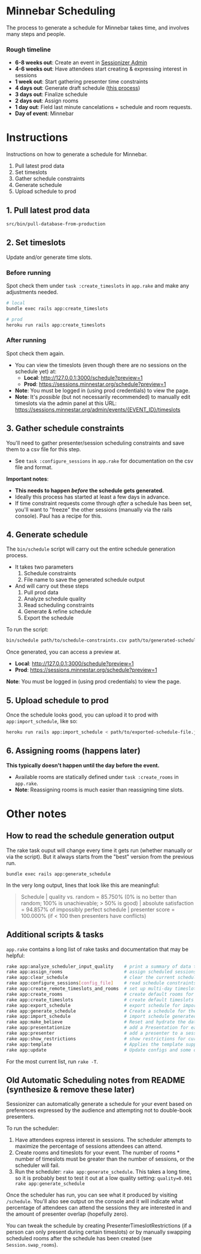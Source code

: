 # Minnebar Scheduling
The process to generate a schedule for Minnebar takes time, and involves many steps and people.

### Rough timeline
* **6-8 weeks out**: Create an event in [Sessionizer Admin](https://sessions.minnestar.org/admin/events/)
* **4-6 weeks out**: Have attendees start creating & expressing interest in sessions
* **1 week out**: Start gathering presenter time constraints
* **4 days out**: Generate draft schedule ([this process](#instructions))
* **3 days out**: Finalize schedule
* **2 days out**: Assign rooms
* **1 day out**: Field last minute cancelations + schedule and room requests.
* **Day of event**: Minnebar

# Instructions
Instructions on how to generate a schedule for Minnebar.

1. Pull latest prod data
2. Set timeslots
3. Gather schedule constraints
4. Generate schedule
5. Upload schedule to prod

## 1. Pull latest prod data
```bash
src/bin/pull-database-from-production
```

## 2. Set timeslots
Update and/or generate time slots.

### Before running
Spot check them under `task :create_timeslots` in `app.rake` and make any adjustments needed.

```bash
# local
bundle exec rails app:create_timeslots

# prod
heroku run rails app:create_timeslots
```

### After running

Spot check them again.
* You can view the timeslots (even though there are no sessions on the schedule yet) at:
  * **Local**: http://127.0.0.1:3000/schedule?preview=1
  * **Prod**: https://sessions.minnestar.org/schedule?preview=1
* **Note**: You must be logged in (using prod credentials) to view the page.
* **Note**: It's _possible_ (but not necessarily recommended) to manually edit timeslots via the admin panel at this URL:
https://sessions.minnestar.org/admin/events/{EVENT_ID}/timeslots

## 3. Gather schedule constraints
You'll need to gather presenter/session scheduling constraints and save them to a csv file for this step.
* See `task :configure_sessions` in `app.rake` for documentation on the csv file and format.

**Important notes**:
* **This needs to happen _before_ the schedule gets generated.**
* Ideally this process has started at least a few days in advance.
* If time constraint requests come through _after_ a schedule has been set, you'll want to "freeze" the other sessions (manually via the rails console). Paul has a recipe for this.

## 4. Generate schedule
The `bin/schedule` script will carry out the entire schedule generation process.

* It takes two parameters
  1. Schedule constraints
  2. File name to save the generated schedule output
* And will carry out these steps
  1. Pull prod data
  2. Analyze schedule quality
  3. Read scheduling constraints
  4. Generate & refine schedule
  5. Export the schedule

To run the script:

```bash
bin/schedule path/to/schedule-constraints.csv path/to/generated-schedule-output.json
```

Once generated, you can access a preview at.
* **Local**: http://127.0.0.1:3000/schedule?preview=1
* **Prod**: https://sessions.minnestar.org/schedule?preview=1

**Note**: You must be logged in (using prod credentials) to view the page.

## 5. Upload schedule to prod
Once the schedule looks good, you can upload it to prod with `app:import_schedule`, like so:

```bash
heroku run rails app:import_schedule < path/to/exported-schedule-file.json
```

## 6. Assigning rooms (happens later)
**This typically doesn't happen until the day before the event.**

* Available rooms are statically defined under `task :create_rooms` in `app.rake`.
* **Note**: Reassigning rooms is much easier than reassigning time slots.

# Other notes

## How to read the schedule generation output
The rake task ouput will change every time it gets run (whether manually or via the script). But it always starts from the "best" version from the previous run.
```
bundle exec rails app:generate_schedule
```

In the very long output, lines that look like this are meaningful:

>  Schedule
  | quality vs. random = 85.750% (0% is no better than random; 100% is unachievable; > 50% is good)
  | absolute satisfaction = 94.857% of impossibly perfect schedule
  | presenter score = 100.000% (if < 100 then presenters have conflicts)

## Additional scripts & tasks
`app.rake` contains a long list of rake tasks and documentation that may be helpful:

```bash
rake app:analyze_scheduler_input_quality    # print a summary of data that will affect the quality of...
rake app:assign_rooms                       # assign scheduled sessions to rooms
rake app:clear_schedule                     # clear the current schedule (DANGER: Irreversible
rake app:configure_sessions[config_file]    # read schedule constraints and session deletions from a ...
rake app:create_remote_timeslots_and_rooms  # set up multi-day timeslots for a remote event
rake app:create_rooms                       # create default rooms for most recent event
rake app:create_timeslots                   # create default timeslots for the most recent event
rake app:export_schedule                    # export schedule for import to another node (for running...
rake app:generate_schedule                  # Create a schedule for the current event
rake app:import_schedule                    # import schedule generated by app:export_schedule
rake app:make_believe                       # Reset and hydrate the database with dummy data
rake app:presentationize                    # add a Presentation for each Session with the session ow...
rake app:presenter                          # add a presenter to a session
rake app:show_restrictions                  # show restrictions for current event
rake app:template                           # Applies the template supplied by LOCATION=(/path/to/tem...
rake app:update                             # Update configs and some other initially generated files...
```

For the most current list, run `rake -T`.

## Old Automatic Scheduling notes from README (synthesize & remove these later)

Sessionizer can automatically generate a schedule for your event based on preferences expressed by the audience and attempting not to double-book presenters.

To run the scheduler:

1. Have attendees express interest in sessions. The scheduler attempts to maximize the percentage of sessions attendees can attend.
2. Create rooms and timeslots for your event. The number of rooms * number of timeslots must be greater than the number of sessions, or the scheduler will fail.
3. Run the scheduler: `rake app:generate_schedule`. This takes a long time, so it is probably best to test it out at a low quality setting: `quality=0.001 rake app:generate_schedule`

Once the scheduler has run, you can see what it produced by visiting `/schedule`. You'll also see output on the console and it will indicate what percentage of attendees can attend the sessions they are interested in and the amount of presenter overlap (hopefully zero).

You can tweak the schedule by creating PresenterTimeslotRestrictions (if a person can only present during certain timeslots) or by manually swapping scheduled rooms after the schedule has been created (see `Session.swap_rooms`).